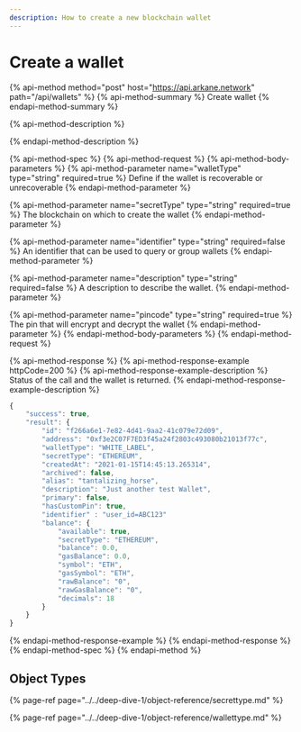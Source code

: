 ```yaml
---
description: How to create a new blockchain wallet
---
```


# Create a wallet

{% api-method method="post" host="https://api.arkane.network" path="/api/wallets" %}
{% api-method-summary %}
Create wallet
{% endapi-method-summary %}

{% api-method-description %}

{% endapi-method-description %}

{% api-method-spec %}
{% api-method-request %}
{% api-method-body-parameters %}
{% api-method-parameter name="walletType" type="string" required=true %}
Define if the wallet is recoverable or unrecoverable
{% endapi-method-parameter %}

{% api-method-parameter name="secretType" type="string" required=true %}
The blockchain on which to create the wallet
{% endapi-method-parameter %}

{% api-method-parameter name="identifier" type="string" required=false %}
An identifier that can be used to query or group wallets
{% endapi-method-parameter %}

{% api-method-parameter name="description" type="string" required=false %}
A description to describe the wallet.
{% endapi-method-parameter %}

{% api-method-parameter name="pincode" type="string" required=true %}
The pin that will encrypt and decrypt the wallet
{% endapi-method-parameter %}
{% endapi-method-body-parameters %}
{% endapi-method-request %}

{% api-method-response %}
{% api-method-response-example httpCode=200 %}
{% api-method-response-example-description %}
Status of the call and the wallet is returned.
{% endapi-method-response-example-description %}

```javascript
{
    "success": true,
    "result": {
        "id": "f266a6e1-7e82-4d41-9aa2-41c079e72d09",
        "address": "0xf3e2C07F7ED3f45a24f2803c493080b21013f77c",
        "walletType": "WHITE_LABEL",
        "secretType": "ETHEREUM",
        "createdAt": "2021-01-15T14:45:13.265314",
        "archived": false,
        "alias": "tantalizing_horse",
        "description": "Just another test Wallet",
        "primary": false,
        "hasCustomPin": true,
        "identifier" : "user_id=ABC123"
        "balance": {
            "available": true,
            "secretType": "ETHEREUM",
            "balance": 0.0,
            "gasBalance": 0.0,
            "symbol": "ETH",
            "gasSymbol": "ETH",
            "rawBalance": "0",
            "rawGasBalance": "0",
            "decimals": 18
        }
    }
}
```
{% endapi-method-response-example %}
{% endapi-method-response %}
{% endapi-method-spec %}
{% endapi-method %}

## Object Types

{% page-ref page="../../deep-dive-1/object-reference/secrettype.md" %}

{% page-ref page="../../deep-dive-1/object-reference/wallettype.md" %}

